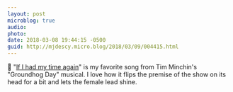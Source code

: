 ```yaml
---
layout: post
microblog: true
audio: 
photo: 
date: 2018-03-08 19:44:15 -0500
guid: http://mjdescy.micro.blog/2018/03/09/004415.html
---
```

🎵 "[If I had my time again](https://itunes.apple.com/us/album/if-i-had-my-time-again/1215389487?i=1215389792)" is my favorite song from Tim Minchin's "Groundhog Day" musical. I love how it flips the premise of the show on its head for a bit and lets the female lead shine.
